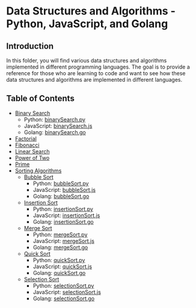 # Data Structures and Algorithms - Python, JavaScript, and Golang

## Introduction

In this folder, you will find various data structures and algorithms implemented in different programming languages. The goal is to provide a reference for those who are learning to code and want to see how these data structures and algorithms are implemented in different languages.

## Table of Contents

- [Binary Search](binary-search)
  - Python: [binarySearch.py](binary-search/binarySearch.py)
  - JavaScript: [binarySearch.js](binary-search/binarySearch.js)
  - Golang: [binarySearch.go](binary-search/binarySearch.go)
- [Factorial](factorial)
- [Fibonacci](fibonacci)
- [Linear Search](linear-search)
- [Power of Two](power-of-two)
- [Prime](prime)
- [Sorting Algorithms](sorting-algorithms)
  - [Bubble Sort](sorting-algorithms/bubble-sort)
    - Python: [bubbleSort.py](sorting-algorithms/bubble-sort/bubbleSort.py)
    - JavaScript: [bubbleSort.js](sorting-algorithms/bubble-sort/bubbleSort.js)
    - Golang: [bubbleSort.go](sorting-algorithms/bubble-sort/bubbleSort.go)
  - [Insertion Sort](sorting-algorithms/insertion-sort)
    - Python: [insertionSort.py](sorting-algorithms/insertion-sort/insertionSort.py)
    - JavaScript: [insertionSort.js](sorting-algorithms/insertion-sort/insertionSort.js)
    - Golang: [insertionSort.go](sorting-algorithms/insertion-sort/insertionSort.go)
  - [Merge Sort](sorting-algorithms/merge-sort)
    - Python: [mergeSort.py](sorting-algorithms/merge-sort/mergeSort.py)
    - JavaScript: [mergeSort.js](sorting-algorithms/merge-sort/mergeSort.js)
    - Golang: [mergeSort.go](sorting-algorithms/merge-sort/mergeSort.go)
  - [Quick Sort](sorting-algorithms/quick-sort)
    - Python: [quickSort.py](sorting-algorithms/quick-sort/quickSort.py)
    - JavaScript: [quickSort.js](sorting-algorithms/quick-sort/quickSort.js)
    - Golang: [quickSort.go](sorting-algorithms/quick-sort/quickSort.go)
  - [Selection Sort](sorting-algorithms/selection-sort)
    - Python: [selectionSort.py](sorting-algorithms/selection-sort/selectionSort.py)
    - JavaScript: [selectionSort.js](sorting-algorithms/selection-sort/selectionSort.js)
    - Golang: [selectionSort.go](sorting-algorithms/selection-sort/selectionSort.go)
